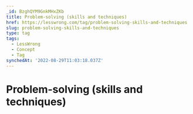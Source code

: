 ```yaml
---
_id: BzghQYM9GnkMHxZKb
title: Problem-solving (skills and techniques)
href: https://lesswrong.com/tag/problem-solving-skills-and-techniques
slug: problem-solving-skills-and-techniques
type: tag
tags:
  - LessWrong
  - Concept
  - Tag
synchedAt: '2022-08-29T11:03:18.037Z'
---
```


# Problem-solving (skills and techniques)
